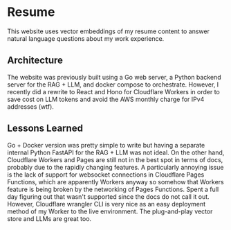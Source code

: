 # Resume

This website uses vector embeddings of my resume content to answer natural
language questions about my work experience.

## Architecture

The website was previously built using a Go web server, a Python backend
server for the RAG + LLM, and docker compose to orchestrate. However, I
recently did a rewrite to React and Hono for Cloudflare Workers in order to
save cost on LLM tokens and avoid the AWS monthly charge for IPv4 addresses
(wtf).

## Lessons Learned

Go + Docker version was pretty simple to write but having a separate
internal Python FastAPI for the RAG + LLM was not ideal. On the other hand,
Cloudflare Workers and Pages are still not in the best spot in terms of docs,
probably due to the rapidly changing features. A particularly annoying issue
is the lack of support for websocket connections in Cloudflare Pages Functions,
which are apparently Workers anyway so somehow that Workers feature is being
broken by the networking of Pages Functions. Spent a full day figuring out that
wasn't supported since the docs do not call it out. However, Cloudflare wrangler
CLI is very nice as an easy deployment method of my Worker to the live
environment. The plug-and-play vector store and LLMs are great too.
